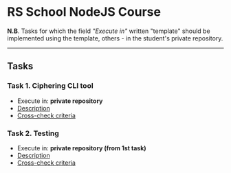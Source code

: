 # RS School NodeJS Course

**N.B**. Tasks for which the field *"Execute in"* written "template" should be implemented using the template, others - in the student's private repository.

---

## Tasks

### Task 1. Ciphering CLI tool

* Execute in: **private repository**
* [Description](./descriptions/ciphering-cli-tool.md)
* [Cross-check criteria](./cross-check/ciphering-cli-tool.md)

### Task 2. Testing

* Execute in: **private repository (from 1st task)**
* [Description](./descriptions/testing.md)
* [Cross-check criteria](./cross-check/testing.md)